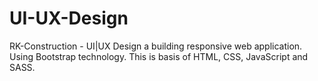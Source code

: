 # UI-UX-Design
RK-Construction - UI|UX Design a building responsive web application. Using Bootstrap technology. This is basis of HTML, CSS, JavaScript and SASS.
